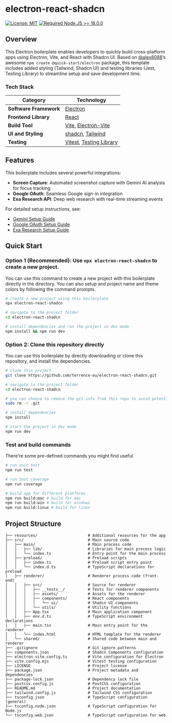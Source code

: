 # electron-react-shadcn

[![License: MIT](https://img.shields.io/badge/License-MIT-yellow.svg)](https://opensource.org/licenses/MIT)
[![Required Node.JS >= 18.0.0](https://img.shields.io/static/v1?label=node&message=%20%3E=18.0.0&logo=node.js&color=3f893e)](https://nodejs.org/en/download/package-manager)


## Overview

This Electron boilerplate enables developers to quickly build cross-platform apps using Electron, Vite, and React with Shadcn UI. Based on [@alex8088](https://github.com/alex8088)’s awesome `npm create @quick-start/electron` package, this template includes added styling (Tailwind, Shadcn UI) and testing libraries (Jest, Testing Library) to streamline setup and save development time.

### Tech Stack

| Category                  | Technology                                                                                  |
|---------------------------|---------------------------------------------------------------------------------------------|
| **Software Framework**    | [Electron](https://www.electronjs.org/)                                                     |
| **Frontend Library**      | [React](https://react.dev/)                                                                 |
| **Build Tool**            | [Vite](https://vite.dev/), [Electron-Vite](https://electron-vite.org/)                                                                   |
| **UI and Styling**        | [shadcn](https://ui.shadcn.com/), [Tailwind](https://tailwindcss.com/)                      |
| **Testing**               | [Vitest](https://vitest.dev), [Testing Library](https://testing-library.com/)                 |

## Features

This boilerplate includes several powerful integrations:

- **Screen Capture**: Automated screenshot capture with Gemini AI analysis for focus tracking
- **Google OAuth**: Seamless Google sign-in integration
- **Exa Research API**: Deep web research with real-time streaming events

For detailed setup instructions, see:
- [Gemini Setup Guide](./GEMINI_SETUP.md)
- [Google OAuth Setup Guide](./GOOGLE_OAUTH_SETUP.md)
- [Exa Research Setup Guide](./EXA_RESEARCH_SETUP.md)

## Quick Start

### Option 1 (Recommended): Use `npx electron-react-shadcn` to create a new project.

You can use this command to create a new project with this boilerplate directly in the directory. You can also setup and project name and theme colors by following the command prompts.

```bash
# create a new project using this boilerplate
npx electron-react-shadcn

# navigate to the project folder
cd electron-react-shadcn

# install dependencies and run the project in dev mode
npm install && npm run dev
```

### Option 2: Clone this repository directly

You can use this boilerplate by directly downloading or clone this repository, and install the dependencies.

```bash
# clone this project
git clone https://github.com/terrence-ou/electron-react-shadcn.git

# navigate to the project folder
cd electron-react-shadcn

# you can choose to remove the git info from this repo to avoid potential git conflicts
sudo rm -r .git

# install dependencies
npm install

# start the project in dev mode
npm run dev
```


### Test and build commands

There're some pre-defined commands you might find useful

```bash
# run unit test
npm run test

# run test coverage
npm run coverage

# build app for different platforms
npm run build:mac # build for mac
npm run build:win # build for windows
npm run build:linux # build for linux
```

## Project Structure
```
├── resources/                      # Additional resources for the app
├── src/                            # Main source code
│   ├── main/                       # Main process code
│   │   ├── lib/                    # Libraries for main process logic
│   │   └── index.ts                # Entry point for the main process
│   ├── preload/                    # Preload scripts
│   │   ├── index.ts                # Preload script entry point
│   │   └── index.d.ts              # TypeScript declarations for preload
│   ├── renderer/                   # Renderer process code (front-end)
│   │   ├── src/                    # Source for renderer
│   │   │   ├── __tests__/          # Tests for renderer components
│   │   │   ├── assets/             # Assets for the renderer
│   │   │   ├── components/         # React components
│   │   │   │   └── ui/             # Shadcn UI components
│   │   │   └── utils/              # Utility functions
│   │   ├── App.tsx                 # Main application component
│   │   ├── env.d.ts                # TypeScript environment declarations
│   │   ├── main.tsx                # Main entry point for the renderer
│   │   └── index.html              # HTML template for the renderer
│   └── shared/                     # Shared code between main and renderer
├── .gitignore                      # Git ignore patterns
├── components.json                 # Shadcn Components configuration
├── electron.vite.config.ts         # Vite configuration for Electron
├── vite.config.mjs                 # Vitest testing configuration
├── LICENSE                         # Project license
├── package.json                    # Project metadata and dependencies
├── package-lock.json               # Dependency lock file
├── postcss.config.js               # PostCSS configuration
├── README.md                       # Project documentation
├── tailwind.config.js              # Tailwind CSS configuration
├── tsconfig.json                   # TypeScript configuration (general)
├── tsconfig.node.json              # TypeScript configuration for Node.js
└── tsconfig.web.json               # TypeScript configuration for web
```